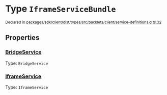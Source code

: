 # Type `IframeServiceBundle`
<sub>Declared in [packages/sdk/client/dist/types/src/packlets/client/service-definitions.d.ts:32]()</sub>





## Properties
### [BridgeService]()
Type: <code>BridgeService</code>


### [IframeService]()
Type: <code>IframeService</code>
